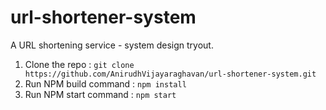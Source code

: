 # url-shortener-system
A URL shortening service - system design tryout.

1. Clone the repo :
   ``` git clone https://github.com/AnirudhVijayaraghavan/url-shortener-system.git ```
2. Run NPM build command :
   ``` npm install ```
3. Run NPM start command :
   ``` npm start ```
